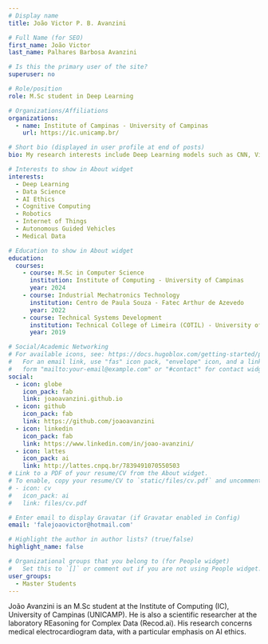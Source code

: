 ```yaml
---
# Display name
title: João Victor P. B. Avanzini

# Full Name (for SEO)
first_name: João Victor
last_name: Palhares Barbosa Avanzini

# Is this the primary user of the site?
superuser: no

# Role/position
role: M.Sc student in Deep Learning

# Organizations/Affiliations
organizations:
  - name: Institute of Campinas - University of Campinas
    url: https://ic.unicamp.br/

# Short bio (displayed in user profile at end of posts)
bio: My research interests include Deep Learning models such as CNN, ViT, LSTM, GRU, RNN, GANs, AE, and others, particularly for applications in medical data. I am also interested in cognitive computer solutions, robotics, IoT, and AGVs.

# Interests to show in About widget
interests:
  - Deep Learning
  - Data Science
  - AI Ethics
  - Cognitive Computing
  - Robotics
  - Internet of Things
  - Autonomous Guided Vehicles
  - Medical Data

# Education to show in About widget
education:
  courses:
    - course: M.Sc in Computer Science
      institution: Institute of Computing - University of Campinas
      year: 2024
    - course: Industrial Mechatronics Technology
      institution: Centro de Paula Souza - Fatec Arthur de Azevedo
      year: 2022
    - course: Technical Systems Development
      institution: Technical College of Limeira (COTIL) - University of Campinas
      year: 2019

# Social/Academic Networking
# For available icons, see: https://docs.hugoblox.com/getting-started/page-builder/#icons
#   For an email link, use "fas" icon pack, "envelope" icon, and a link in the
#   form "mailto:your-email@example.com" or "#contact" for contact widget.
social:
  - icon: globe
    icon_pack: fab
    link: joaoavanzini.github.io
  - icon: github
    icon_pack: fab
    link: https://github.com/joaoavanzini
  - icon: linkedin
    icon_pack: fab
    link: https://www.linkedin.com/in/joao-avanzini/
  - icon: lattes
    icon_pack: ai
    link: http://lattes.cnpq.br/7839491070550503
# Link to a PDF of your resume/CV from the About widget.
# To enable, copy your resume/CV to `static/files/cv.pdf` and uncomment the lines below.
# - icon: cv
#   icon_pack: ai
#   link: files/cv.pdf

# Enter email to display Gravatar (if Gravatar enabled in Config)
email: 'falejoaovictor@hotmail.com'

# Highlight the author in author lists? (true/false)
highlight_name: false

# Organizational groups that you belong to (for People widget)
#   Set this to `[]` or comment out if you are not using People widget.
user_groups:
  - Master Students
---
```


João Avanzini is an M.Sc student at the Institute of Computing (IC), University of Campinas (UNICAMP). He is also a scientific researcher at the laboratory REasoning for Complex Data (Recod.ai). His research concerns medical electrocardiogram data, with a particular emphasis on AI ethics.
